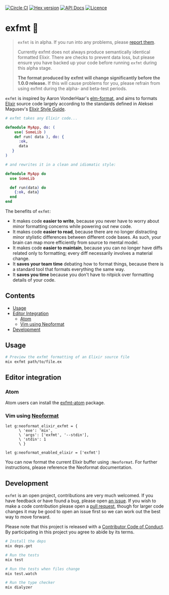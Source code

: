 [![Circle CI](https://circleci.com/gh/lpil/exfmt.svg?style=shield)](https://circleci.com/gh/lpil/exfmt)
[![Hex version](https://img.shields.io/hexpm/v/exfmt.svg "Hex version")](https://hex.pm/packages/exfmt)
[![API Docs](https://img.shields.io/badge/api-docs-green.svg?style=flat)](https://hexdocs.pm/exfmt/)
[![Licence](https://img.shields.io/github/license/lpil/exfmt.svg)](https://www.apache.org/licenses/LICENSE-2.0)
<!-- [![Hex downloads](https://img.shields.io/hexpm/dt/exfmt.svg "Hex downloads")](https://hex.pm/packages/exfmt) -->

# exfmt 🌸

> `exfmt` is in alpha.  If you run into any problems, please
> [report them][issues].
>
> Currently exfmt does not always produce semantically identical formatted
> Elixir. There are checks to prevent data loss, but please ensure you have
> backed up your code before running `exfmt` during this alpha stage.
>
> **The format produced by exfmt will change significantly before the 1.0.0
> release.**  If this will cause problems for you, please refrain from using
> exfmt during the alpha- and beta-test periods.

`exfmt` is inspired by Aaron VonderHaar's [elm-format][elm-format], and aims
to formats [Elixir][elixir] source code largely according to the standards
defined in Aleksei Magusev's [Elixir Style Guide][style-guide].


```elixir
# exfmt takes any Elixir code...

defmodule MyApp, do: (
    use( SomeLib )
    def run( data ), do: {
      :ok,
      data
   }
)

# and rewrites it in a clean and idiomatic style:

defmodule MyApp do
  use SomeLib

  def run(data) do
    {:ok, data}
  end
end
```

The benefits of `exfmt`:

 - It makes code **easier to write**, because you never have to worry about
   minor formatting concerns while powering out new code.
 - It makes code **easier to read**, because there are no longer distracting
   minor stylistic differences between different code bases. As such, your
   brain can map more efficiently from source to mental model.
 - It makes code **easier to maintain**, because you can no longer have diffs
   related only to formatting; every diff necessarily involves a material
   change.
 - It **saves your team time** debating how to format things, because there is
   a standard tool that formats everything the same way.
 - It **saves you time** because you don't have to nitpick over formatting
   details of your code.

[issues]: https://github.com/lpil/exfmt/issues
[prs]: https://github.com/lpil/exfmt/pulls
[elixir]: https://elixir-lang.org/
[elm-format]: https://github.com/avh4/elm-format
[style-guide]: https://github.com/lexmag/elixir-style-guide


## Contents

- [Usage](#usage)
- [Editor Integration](#editor-integration)
  - [Atom](#atom)
  - [Vim using Neoformat](#vim-using-neoformat)
- [Development](#development)


## Usage

```sh
# Preview the exfmt formatting of an Elixir source file
mix exfmt path/to/file.ex
```

## Editor integration

### Atom

Atom users can install the [exfmt-atom](https://atom.io/packages/exfmt-atom)
package.


### Vim using [Neoformat](https://github.com/sbdchd/neoformat)
```viml
let g:neoformat_elixir_exfmt = {
      \ 'exe': 'mix',
      \ 'args': ['exfmt', '--stdin'],
      \ 'stdin': 1
      \ }

let g:neoformat_enabled_elixir = ['exfmt']
```

You can now format the current Elixir buffer using `:Neoformat`. For further instructions, please reference the Neoformat documentation.


## Development

`exfmt` is an open project, contributions are very much welcomed. If you have
feedback or have found a bug, please open [an issue][issues]. If you wish to
make a code contribution please open a [pull request][prs], though for larger
code changes it may be good to open an issue first so we can work out the best
way to move forward.

Please note that this project is released with a [Contributor Code of
Conduct](CODE_OF_CONDUCT.md). By participating in this project you agree to
abide by its terms.

```sh
# Install the deps
mix deps.get

# Run the tests
mix test

# Run the tests when files change
mix test.watch

# Run the type checker
mix dialyzer
```
